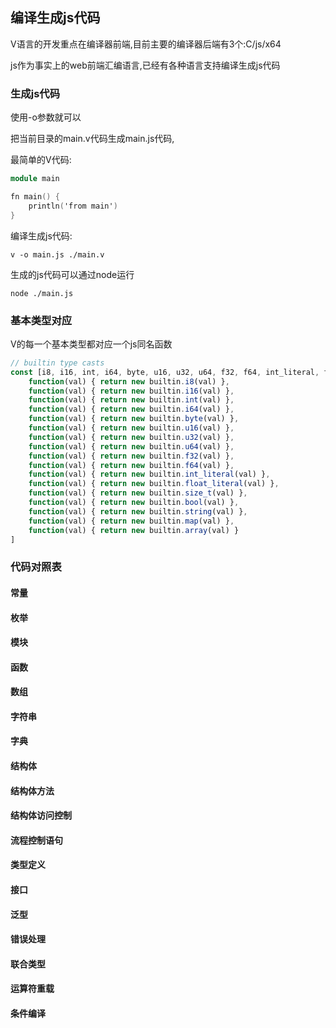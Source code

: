 ## 编译生成js代码

V语言的开发重点在编译器前端,目前主要的编译器后端有3个:C/js/x64

js作为事实上的web前端汇编语言,已经有各种语言支持编译生成js代码

### 生成js代码

使用-o参数就可以

把当前目录的main.v代码生成main.js代码,

最简单的V代码:

```v
module main

fn main() {
	println('from main')
}
```

编译生成js代码:

```shell
v -o main.js ./main.v 
```

生成的js代码可以通过node运行

```shell
node ./main.js
```

### 基本类型对应

V的每一个基本类型都对应一个js同名函数

```js
// builtin type casts
const [i8, i16, int, i64, byte, u16, u32, u64, f32, f64, int_literal, float_literal, size_t, bool, string, map, array] = [
	function(val) { return new builtin.i8(val) },
	function(val) { return new builtin.i16(val) },
	function(val) { return new builtin.int(val) },
	function(val) { return new builtin.i64(val) },
	function(val) { return new builtin.byte(val) },
	function(val) { return new builtin.u16(val) },
	function(val) { return new builtin.u32(val) },
	function(val) { return new builtin.u64(val) },
	function(val) { return new builtin.f32(val) },
	function(val) { return new builtin.f64(val) },
	function(val) { return new builtin.int_literal(val) },
	function(val) { return new builtin.float_literal(val) },
	function(val) { return new builtin.size_t(val) },
	function(val) { return new builtin.bool(val) },
	function(val) { return new builtin.string(val) },
	function(val) { return new builtin.map(val) },
	function(val) { return new builtin.array(val) }
]
```

### 代码对照表

#### 常量



#### 枚举



#### 模块



#### 函数



#### 数组



#### 字符串



#### 字典



#### 结构体



#### 结构体方法



#### 结构体访问控制



#### 流程控制语句



#### 类型定义



#### 接口



#### 泛型



#### 错误处理



#### 联合类型



#### 运算符重载



#### 条件编译







